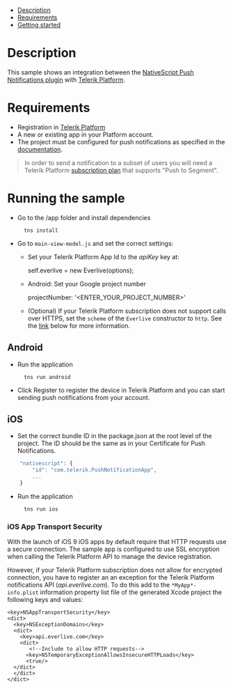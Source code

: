 - [Description](#description)
- [Requirements](#requirements)
- [Getting started](#getting-started)

# Description

This sample shows an integration between the [NativeScript Push Notifications plugin](https://github.com/NativeScript/push-plugin) with [Telerik Platform](http://www.telerik.com/platform). 

# Requirements

   * Registration in [Telerik Platform](https://platform.telerik.com)
   * A new or existing app in your Platform account.
   * The project must be configured for push notifications as specified in the [documentation](http://docs.telerik.com/platform/backend-services/features/push-notifications/setup).

> In order to send a notification to a subset of users you will need a Telerik Platform [subscription plan](http://www.telerik.com/purchase/platform) that supports "Push to Segment".

# Running the sample

- Go to the /app folder and install dependencies

		tns install 	

- Go to `main-view-model.js` and set the correct settings:
	-	 Set your Telerik Platform App Id to the *apiKey* key at:

			self.everlive = new Everlive(options);
	-	 Android: Set your Google project number
 
			projectNumber: '<ENTER_YOUR_PROJECT_NUMBER>'
	- (Optional) If your Telerik Platform subscription does not support calls over HTTPS, set the `scheme` of the `Everlive` constructor to `http`. See the [link](#iOS-App-Transport-Security) below for more information.  
	
## Android

- Run the application

		tns run android

- Click Register to register the device in Telerik Platform and you can start sending push notifications from your account.

## iOS

- Set the correct bundle ID in the package.json at the root level of the project. The ID should be the same as in your Certificate for Push Notifications.

```javascript
	"nativescript": {
		"id": "com.telerik.PushNotificationApp",
		...
	}
````

- Run the application

		tns run ios
	  

### iOS App Transport Security 

With the launch of iOS 9 iOS apps by default require that HTTP requests use a secure connection. The sample app is configured to use SSL encryption when calling the Telerik Platform API to manage the device registration. 

However, if your Telerik Platform subscription does not allow for encrypted connection, you have to register an an exception for the Telerik Platform notifications API (*api.everlive.com*). To do this add to the `*MyApp*-info.plist` information property list file of the generated Xcode project the following keys and values:

```
<key>NSAppTransportSecurity</key>
<dict>
  <key>NSExceptionDomains</key>
  <dict>
    <key>api.everlive.com</key>
    <dict>
       <!--Include to allow HTTP requests-->
      <key>NSTemporaryExceptionAllowsInsecureHTTPLoads</key>
      <true/>
  </dict>
  </dict>
</dict>
```